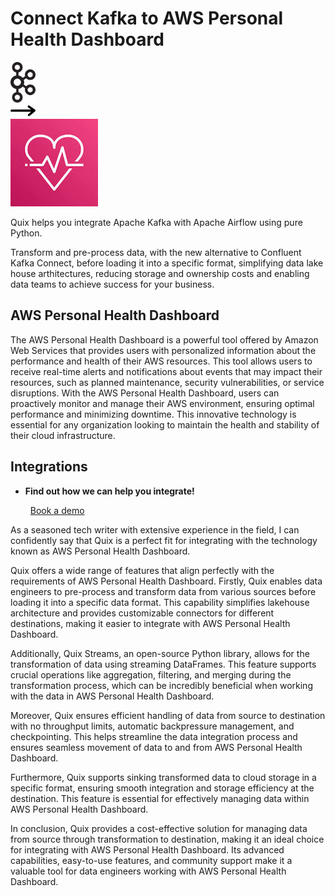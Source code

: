 # Connect Kafka to AWS Personal Health Dashboard

<div class="connect-images cards blog-grid-card" markdown>
<div>
<img src="../images/kafka_logo.png" width="40px" />
</div>
<div>
<img src="../images/arrow.svg" width="40px" />
</div>
<div>
<img src="./images/aws-personal-health-dashboard_1.jpg" />
</div>
</div>

Quix helps you integrate Apache Kafka with Apache Airflow using pure Python.

Transform and pre-process data, with the new alternative to Confluent Kafka Connect, before loading it into a specific format, simplifying data lake house arthitectures, reducing storage and ownership costs and enabling data teams to achieve success for your business.

## AWS Personal Health Dashboard

The AWS Personal Health Dashboard is a powerful tool offered by Amazon Web Services that provides users with personalized information about the performance and health of their AWS resources. This tool allows users to receive real-time alerts and notifications about events that may impact their resources, such as planned maintenance, security vulnerabilities, or service disruptions. With the AWS Personal Health Dashboard, users can proactively monitor and manage their AWS environment, ensuring optimal performance and minimizing downtime. This innovative technology is essential for any organization looking to maintain the health and stability of their cloud infrastructure.

## Integrations

<div class="grid cards" markdown>

- __Find out how we can help you integrate!__

    <a class="md-button md-button--primary" href="https://share.hsforms.com/1iW0TmZzKQMChk0lxd_tGiw4yjw2?__hstc=175542013.2303933fbd746c0ac86d9ccbe9bc9100.1728383268831.1729603416735.1729620918855.31&__hssc=175542013.1.1729620918855&__hsfp=2132701734" target="_blank" style="margin:.5rem;">Book a demo</a>

</div>


As a seasoned tech writer with extensive experience in the field, I can confidently say that Quix is a perfect fit for integrating with the technology known as AWS Personal Health Dashboard. 

Quix offers a wide range of features that align perfectly with the requirements of AWS Personal Health Dashboard. Firstly, Quix enables data engineers to pre-process and transform data from various sources before loading it into a specific data format. This capability simplifies lakehouse architecture and provides customizable connectors for different destinations, making it easier to integrate with AWS Personal Health Dashboard.

Additionally, Quix Streams, an open-source Python library, allows for the transformation of data using streaming DataFrames. This feature supports crucial operations like aggregation, filtering, and merging during the transformation process, which can be incredibly beneficial when working with the data in AWS Personal Health Dashboard.

Moreover, Quix ensures efficient handling of data from source to destination with no throughput limits, automatic backpressure management, and checkpointing. This helps streamline the data integration process and ensures seamless movement of data to and from AWS Personal Health Dashboard.

Furthermore, Quix supports sinking transformed data to cloud storage in a specific format, ensuring smooth integration and storage efficiency at the destination. This feature is essential for effectively managing data within AWS Personal Health Dashboard.

In conclusion, Quix provides a cost-effective solution for managing data from source through transformation to destination, making it an ideal choice for integrating with AWS Personal Health Dashboard. Its advanced capabilities, easy-to-use features, and community support make it a valuable tool for data engineers working with AWS Personal Health Dashboard.

